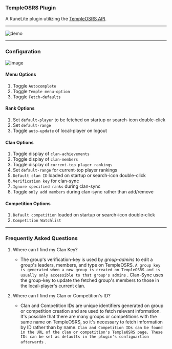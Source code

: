 ### TempleOSRS Plugin

A RuneLite plugin utilizing the [TempleOSRS API](https://templeosrs.com/api_doc.php). <br>
- - -

![demo](https://user-images.githubusercontent.com/60162255/221453856-ef05ff0f-4bc9-4ded-95a0-25e99adbcf24.gif)

- - -

### Configuration

![image](https://user-images.githubusercontent.com/60162255/221453964-28b9ae41-f1d3-4513-b183-fc287b560627.png)

#### Menu Options

1. Toggle `Autocomplete`
2. Toggle `Temple menu-option`
3. Toggle `Fetch-defaults`

#### Rank Options

1. Set `default-player` to be fetched on startup or search-icon double-click
2. Set `default-range`
3. Toggle `auto-update` of local-player on logout

#### Clan Options

1. Toggle display of `clan-achievements`
2. Toggle display of `clan-members`
3. Toggle display of `current-top player rankings`
4. Set `default-range` for current-top player rankings
4. `Default clan ID` loaded on startup or search-icon double-click
5. `Verification key` for clan-sync
6. `Ignore specified ranks` during clan-sync
7. Toggle `only add members` during clan-sync rather than add/remove

#### Competition Options

1. `Default competition` loaded on startup or search-icon double-click
2. `Competition Watchlist`

- - -

### Frequently Asked Questions

1. Where can I find my Clan Key?
    * The group's verification-key is used by *group-admins* to edit a group's leaders, members, and type on
      TempleOSRS. `A group key is generated when a new group is created on TempleOSRS and is usually only accessible to that group's admins`
      . Clan-Sync uses the group-key to update the fetched group's members to those in the local-player's current clan.

2. Where can I find my Clan or Competition's ID?
    * Clan and Competition IDs are unique identifiers generated on group or competition creation and are used to fetch
      relevant information. It's possible that there are many groups or competitions with the same name on TempleOSRS,
      so it's necessary to fetch imformation by ID rather than by
      name. `Clan and Competition IDs can be found in the URL of the clan or competition's TempleOSRS page. These IDs can be set as defaults in the plugin's configuartion afterwards`
      .
